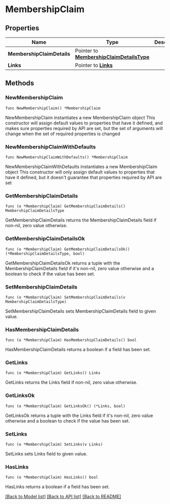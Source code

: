# MembershipClaim

## Properties

Name | Type | Description | Notes
------------ | ------------- | ------------- | -------------
**MembershipClaimDetails** | Pointer to [**MembershipClaimDetailsType**](MembershipClaimDetailsType.md) |  | [optional] 
**Links** | Pointer to [**Links**](Links.md) |  | [optional] 

## Methods

### NewMembershipClaim

`func NewMembershipClaim() *MembershipClaim`

NewMembershipClaim instantiates a new MembershipClaim object
This constructor will assign default values to properties that have it defined,
and makes sure properties required by API are set, but the set of arguments
will change when the set of required properties is changed

### NewMembershipClaimWithDefaults

`func NewMembershipClaimWithDefaults() *MembershipClaim`

NewMembershipClaimWithDefaults instantiates a new MembershipClaim object
This constructor will only assign default values to properties that have it defined,
but it doesn't guarantee that properties required by API are set

### GetMembershipClaimDetails

`func (o *MembershipClaim) GetMembershipClaimDetails() MembershipClaimDetailsType`

GetMembershipClaimDetails returns the MembershipClaimDetails field if non-nil, zero value otherwise.

### GetMembershipClaimDetailsOk

`func (o *MembershipClaim) GetMembershipClaimDetailsOk() (*MembershipClaimDetailsType, bool)`

GetMembershipClaimDetailsOk returns a tuple with the MembershipClaimDetails field if it's non-nil, zero value otherwise
and a boolean to check if the value has been set.

### SetMembershipClaimDetails

`func (o *MembershipClaim) SetMembershipClaimDetails(v MembershipClaimDetailsType)`

SetMembershipClaimDetails sets MembershipClaimDetails field to given value.

### HasMembershipClaimDetails

`func (o *MembershipClaim) HasMembershipClaimDetails() bool`

HasMembershipClaimDetails returns a boolean if a field has been set.

### GetLinks

`func (o *MembershipClaim) GetLinks() Links`

GetLinks returns the Links field if non-nil, zero value otherwise.

### GetLinksOk

`func (o *MembershipClaim) GetLinksOk() (*Links, bool)`

GetLinksOk returns a tuple with the Links field if it's non-nil, zero value otherwise
and a boolean to check if the value has been set.

### SetLinks

`func (o *MembershipClaim) SetLinks(v Links)`

SetLinks sets Links field to given value.

### HasLinks

`func (o *MembershipClaim) HasLinks() bool`

HasLinks returns a boolean if a field has been set.


[[Back to Model list]](../README.md#documentation-for-models) [[Back to API list]](../README.md#documentation-for-api-endpoints) [[Back to README]](../README.md)


